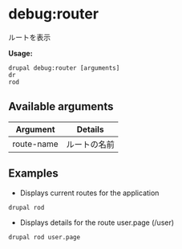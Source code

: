 # debug:router
ルートを表示

**Usage:**
```
drupal debug:router [arguments]
dr
rod
```

## Available arguments
Argument | Details
---------|-------------
route-name | ルートの名前

## Examples
* Displays current routes for the application
```
drupal rod
```
* Displays details for the route user.page (/user)
```
drupal rod user.page
```
